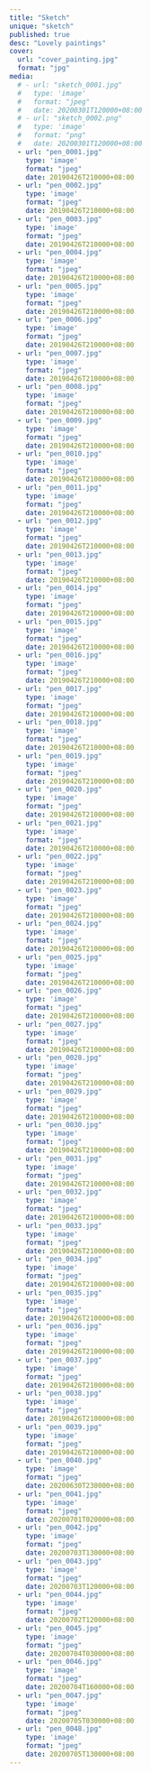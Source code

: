 ```yaml
---
title: "Sketch"
unique: "sketch"
published: true
desc: "Lovely paintings"
cover:
  url: "cover_painting.jpg"
  format: "jpg"
media:
  # - url: "sketch_0001.jpg"
  #   type: 'image'
  #   format: "jpeg"
  #   date: 20200301T120000+08:00
  # - url: "sketch_0002.png"
  #   type: 'image'
  #   format: "png"
  #   date: 20200301T120000+08:00
  - url: "pen_0001.jpg"
    type: 'image'
    format: "jpeg"
    date: 20190426T210000+08:00
  - url: "pen_0002.jpg"
    type: 'image'
    format: "jpeg"
    date: 20190426T210000+08:00
  - url: "pen_0003.jpg"
    type: 'image'
    format: "jpeg"
    date: 20190426T210000+08:00
  - url: "pen_0004.jpg"
    type: 'image'
    format: "jpeg"
    date: 20190426T210000+08:00
  - url: "pen_0005.jpg"
    type: 'image'
    format: "jpeg"
    date: 20190426T210000+08:00
  - url: "pen_0006.jpg"
    type: 'image'
    format: "jpeg"
    date: 20190426T210000+08:00
  - url: "pen_0007.jpg"
    type: 'image'
    format: "jpeg"
    date: 20190426T210000+08:00
  - url: "pen_0008.jpg"
    type: 'image'
    format: "jpeg"
    date: 20190426T210000+08:00
  - url: "pen_0009.jpg"
    type: 'image'
    format: "jpeg"
    date: 20190426T210000+08:00
  - url: "pen_0010.jpg"
    type: 'image'
    format: "jpeg"
    date: 20190426T210000+08:00
  - url: "pen_0011.jpg"
    type: 'image'
    format: "jpeg"
    date: 20190426T210000+08:00
  - url: "pen_0012.jpg"
    type: 'image'
    format: "jpeg"
    date: 20190426T210000+08:00
  - url: "pen_0013.jpg"
    type: 'image'
    format: "jpeg"
    date: 20190426T210000+08:00
  - url: "pen_0014.jpg"
    type: 'image'
    format: "jpeg"
    date: 20190426T210000+08:00
  - url: "pen_0015.jpg"
    type: 'image'
    format: "jpeg"
    date: 20190426T210000+08:00
  - url: "pen_0016.jpg"
    type: 'image'
    format: "jpeg"
    date: 20190426T210000+08:00
  - url: "pen_0017.jpg"
    type: 'image'
    format: "jpeg"
    date: 20190426T210000+08:00
  - url: "pen_0018.jpg"
    type: 'image'
    format: "jpeg"
    date: 20190426T210000+08:00
  - url: "pen_0019.jpg"
    type: 'image'
    format: "jpeg"
    date: 20190426T210000+08:00
  - url: "pen_0020.jpg"
    type: 'image'
    format: "jpeg"
    date: 20190426T210000+08:00
  - url: "pen_0021.jpg"
    type: 'image'
    format: "jpeg"
    date: 20190426T210000+08:00
  - url: "pen_0022.jpg"
    type: 'image'
    format: "jpeg"
    date: 20190426T210000+08:00
  - url: "pen_0023.jpg"
    type: 'image'
    format: "jpeg"
    date: 20190426T210000+08:00
  - url: "pen_0024.jpg"
    type: 'image'
    format: "jpeg"
    date: 20190426T210000+08:00
  - url: "pen_0025.jpg"
    type: 'image'
    format: "jpeg"
    date: 20190426T210000+08:00
  - url: "pen_0026.jpg"
    type: 'image'
    format: "jpeg"
    date: 20190426T210000+08:00
  - url: "pen_0027.jpg"
    type: 'image'
    format: "jpeg"
    date: 20190426T210000+08:00
  - url: "pen_0028.jpg"
    type: 'image'
    format: "jpeg"
    date: 20190426T210000+08:00
  - url: "pen_0029.jpg"
    type: 'image'
    format: "jpeg"
    date: 20190426T210000+08:00
  - url: "pen_0030.jpg"
    type: 'image'
    format: "jpeg"
    date: 20190426T210000+08:00
  - url: "pen_0031.jpg"
    type: 'image'
    format: "jpeg"
    date: 20190426T210000+08:00
  - url: "pen_0032.jpg"
    type: 'image'
    format: "jpeg"
    date: 20190426T210000+08:00
  - url: "pen_0033.jpg"
    type: 'image'
    format: "jpeg"
    date: 20190426T210000+08:00
  - url: "pen_0034.jpg"
    type: 'image'
    format: "jpeg"
    date: 20190426T210000+08:00
  - url: "pen_0035.jpg"
    type: 'image'
    format: "jpeg"
    date: 20190426T210000+08:00
  - url: "pen_0036.jpg"
    type: 'image'
    format: "jpeg"
    date: 20190426T210000+08:00
  - url: "pen_0037.jpg"
    type: 'image'
    format: "jpeg"
    date: 20190426T210000+08:00
  - url: "pen_0038.jpg"
    type: 'image'
    format: "jpeg"
    date: 20190426T210000+08:00
  - url: "pen_0039.jpg"
    type: 'image'
    format: "jpeg"
    date: 20190426T210000+08:00
  - url: "pen_0040.jpg"
    type: 'image'
    format: "jpeg"
    date: 20200630T230000+08:00
  - url: "pen_0041.jpg"
    type: 'image'
    format: "jpeg"
    date: 20200701T020000+08:00
  - url: "pen_0042.jpg"
    type: 'image'
    format: "jpeg"
    date: 20200703T130000+08:00
  - url: "pen_0043.jpg"
    type: 'image'
    format: "jpeg"
    date: 20200703T120000+08:00
  - url: "pen_0044.jpg"
    type: 'image'
    format: "jpeg"
    date: 20200702T120000+08:00
  - url: "pen_0045.jpg"
    type: 'image'
    format: "jpeg"
    date: 20200704T030000+08:00
  - url: "pen_0046.jpg"
    type: 'image'
    format: "jpeg"
    date: 20200704T160000+08:00
  - url: "pen_0047.jpg"
    type: 'image'
    format: "jpeg"
    date: 20200705T030000+08:00
  - url: "pen_0048.jpg"
    type: 'image'
    format: "jpeg"
    date: 20200705T130000+08:00
---
```

